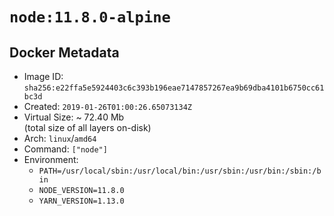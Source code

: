# `node:11.8.0-alpine`

## Docker Metadata

- Image ID: `sha256:e22ffa5e5924403c6c393b196eae7147857267ea9b69dba4101b6750cc61bc3d`
- Created: `2019-01-26T01:00:26.65073134Z`
- Virtual Size: ~ 72.40 Mb  
  (total size of all layers on-disk)
- Arch: `linux`/`amd64`
- Command: `["node"]`
- Environment:
  - `PATH=/usr/local/sbin:/usr/local/bin:/usr/sbin:/usr/bin:/sbin:/bin`
  - `NODE_VERSION=11.8.0`
  - `YARN_VERSION=1.13.0`
